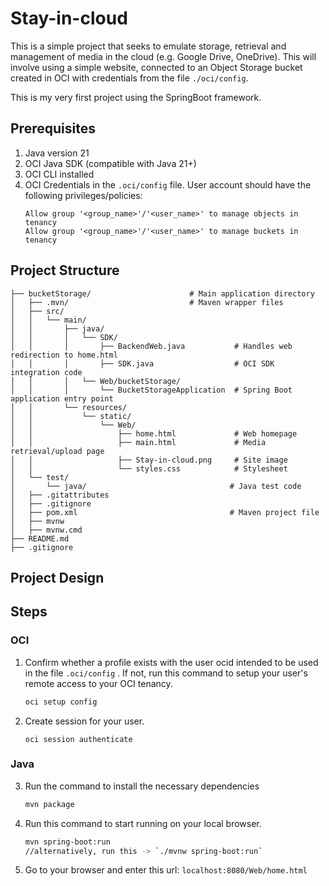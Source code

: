 # Stay-in-cloud

This is a simple project that seeks to emulate storage, retrieval and management of media in the cloud (e.g. Google Drive, OneDrive).
This will involve using a simple website, connected to an Object Storage bucket created in OCI with credentials from the file `./oci/config`.

This is my very first project using the SpringBoot framework.

## Prerequisites
1. Java version 21
2. OCI Java SDK (compatible with Java 21+)
3. OCI CLI installed
4. OCI Credentials in the `.oci/config` file. User account should have the following privileges/policies:
    ```
    Allow group '<group_name>'/'<user_name>' to manage objects in tenancy
    Allow group '<group_name>'/'<user_name>' to manage buckets in tenancy
    ```

## Project Structure
```text
├── bucketStorage/                      # Main application directory
│   ├── .mvn/                           # Maven wrapper files
│   ├── src/
│   │   └── main/
│   │       ├── java/
│   │       │   └── SDK/
│   │       │       ├── BackendWeb.java           # Handles web redirection to home.html
│   │       │       ├── SDK.java                  # OCI SDK integration code
│   │       │   └── Web/bucketStorage/
│   │       │       └── BucketStorageApplication  # Spring Boot application entry point
│   │       └── resources/
│   │           └── static/
│   │               └── Web/
│   │                   ├── home.html             # Web homepage
│   │                   ├── main.html             # Media retrieval/upload page
│   │                   ├── Stay-in-cloud.png     # Site image
│   │                   └── styles.css            # Stylesheet
│   └── test/
│       └── java/                                # Java test code
│   ├── .gitattributes
│   ├── .gitignore
│   ├── pom.xml                                  # Maven project file
│   ├── mvnw
│   ├── mvnw.cmd
├── README.md
├── .gitignore
```

## Project Design

<insert image>

## Steps
### OCI
1. Confirm whether a profile exists with the user ocid intended to be used in the file `.oci/config` . If not, run this command to setup your user's remote access to your OCI tenancy.
    ``` bash
    oci setup config
    ```
2. Create session for your user.
    ```
    oci session authenticate
    ```
### Java
3. Run the command to install the necessary dependencies
    ``` bash
    mvn package
    ```
4. Run this command to start running on your local browser.
    ```bash
    mvn spring-boot:run
    //alternatively, run this -> `./mvnw spring-boot:run`
    ```
5. Go to your browser and enter this url: `localhost:8080/Web/home.html`

